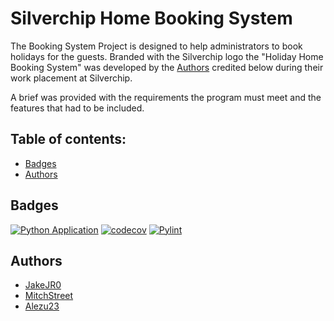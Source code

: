 # Silverchip Home Booking System

The Booking System Project is designed to help administrators to book holidays for the guests.
Branded with the Silverchip logo the "Holiday Home Booking System" was developed by the [Authors](#authors) 
credited below during their work placement at Silverchip.

A brief was provided with the requirements the program must meet and the features that had to be included.

## Table of contents:
- [Badges](#badges)
- [Authors](#authors)


## Badges
[![Python Application](https://github.com/JakeJR0/Silverchip-Home-Booking-System/actions/workflows/python-app.yml/badge.svg)](https://github.com/JakeJR0/Silverchip-Home-Booking-System/actions/workflows/python-app.yml)
[![codecov](https://codecov.io/gh/JakeJR0/Silverchip-Home-Booking-System/branch/main/graph/badge.svg?token=NSBRVLBD3H)](https://codecov.io/gh/JakeJR0/Silverchip-Home-Booking-System)
[![Pylint](https://github.com/JakeJR0/Silverchip-Home-Booking-System/actions/workflows/pylint.yml/badge.svg)](https://github.com/JakeJR0/Silverchip-Home-Booking-System/actions/workflows/pylint.yml)

## Authors
- [JakeJR0](https://github.com/JakeJR0)
- [MitchStreet](https://github.com/MitchStreet)
- [Alezu23](https://github.com/Alezu23)
